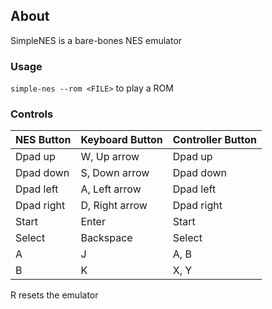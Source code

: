 ## About

SimpleNES is a bare-bones NES emulator

### Usage

`simple-nes --rom <FILE>` to play a ROM

### Controls

NES Button | Keyboard Button | Controller Button
-----------|-----------------|------------------
Dpad up    | W, Up arrow     | Dpad up
Dpad down  | S, Down arrow   | Dpad down
Dpad left  | A, Left arrow   | Dpad left
Dpad right | D, Right arrow  | Dpad right
Start      | Enter           | Start
Select     | Backspace       | Select
A          | J               | A, B
B          | K               | X, Y

R resets the emulator
